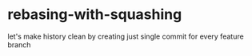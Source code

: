 # rebasing-with-squashing
let's make history  clean by creating just single commit for every feature branch
